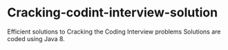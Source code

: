# Cracking-codint-interview-solution

Efficient solutions to Cracking the Coding Interview problems
Solutions are coded using Java 8.
